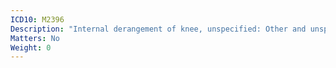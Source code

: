 ```yaml
---
ICD10: M2396
Description: "Internal derangement of knee, unspecified: Other and unspecified lateral meniscus"
Matters: No
Weight: 0
---
```


